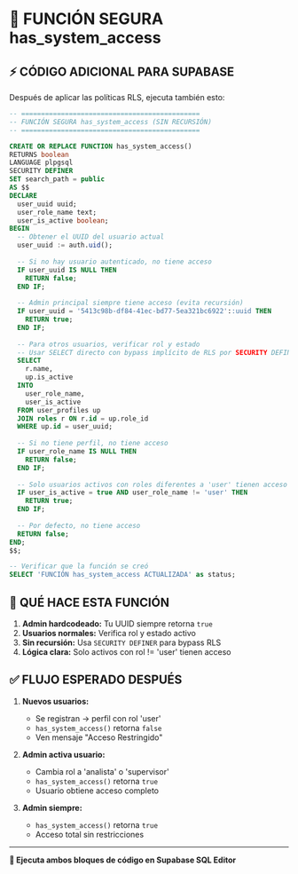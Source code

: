 # 🔧 FUNCIÓN SEGURA has_system_access

## ⚡ CÓDIGO ADICIONAL PARA SUPABASE

Después de aplicar las políticas RLS, ejecuta también esto:

```sql
-- =============================================
-- FUNCIÓN SEGURA has_system_access (SIN RECURSIÓN)
-- =============================================

CREATE OR REPLACE FUNCTION has_system_access()
RETURNS boolean
LANGUAGE plpgsql
SECURITY DEFINER
SET search_path = public
AS $$
DECLARE
  user_uuid uuid;
  user_role_name text;
  user_is_active boolean;
BEGIN
  -- Obtener el UUID del usuario actual
  user_uuid := auth.uid();
  
  -- Si no hay usuario autenticado, no tiene acceso
  IF user_uuid IS NULL THEN
    RETURN false;
  END IF;
  
  -- Admin principal siempre tiene acceso (evita recursión)
  IF user_uuid = '5413c98b-df84-41ec-bd77-5ea321bc6922'::uuid THEN
    RETURN true;
  END IF;
  
  -- Para otros usuarios, verificar rol y estado
  -- Usar SELECT directo con bypass implícito de RLS por SECURITY DEFINER
  SELECT 
    r.name,
    up.is_active
  INTO 
    user_role_name,
    user_is_active
  FROM user_profiles up
  JOIN roles r ON r.id = up.role_id
  WHERE up.id = user_uuid;
  
  -- Si no tiene perfil, no tiene acceso
  IF user_role_name IS NULL THEN
    RETURN false;
  END IF;
  
  -- Solo usuarios activos con roles diferentes a 'user' tienen acceso
  IF user_is_active = true AND user_role_name != 'user' THEN
    RETURN true;
  END IF;
  
  -- Por defecto, no tiene acceso
  RETURN false;
END;
$$;

-- Verificar que la función se creó
SELECT 'FUNCIÓN has_system_access ACTUALIZADA' as status;
```

## 🎯 QUÉ HACE ESTA FUNCIÓN

1. **Admin hardcodeado:** Tu UUID siempre retorna `true`
2. **Usuarios normales:** Verifica rol y estado activo
3. **Sin recursión:** Usa `SECURITY DEFINER` para bypass RLS
4. **Lógica clara:** Solo activos con rol != 'user' tienen acceso

## ✅ FLUJO ESPERADO DESPUÉS

1. **Nuevos usuarios:** 
   - Se registran → perfil con rol 'user' 
   - `has_system_access()` retorna `false`
   - Ven mensaje "Acceso Restringido"

2. **Admin activa usuario:**
   - Cambia rol a 'analista' o 'supervisor'
   - `has_system_access()` retorna `true`
   - Usuario obtiene acceso completo

3. **Admin siempre:**
   - `has_system_access()` retorna `true`
   - Acceso total sin restricciones

---
**🚀 Ejecuta ambos bloques de código en Supabase SQL Editor**
